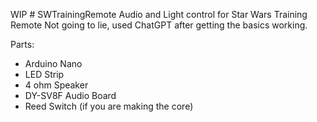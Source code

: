 WIP # SWTrainingRemote
Audio and Light control for Star Wars Training Remote
Not going to lie, used ChatGPT after getting the basics working.

Parts:

- Arduino Nano
- LED Strip
- 4 ohm Speaker
- DY-SV8F Audio Board
- Reed Switch (if you are making the core)
